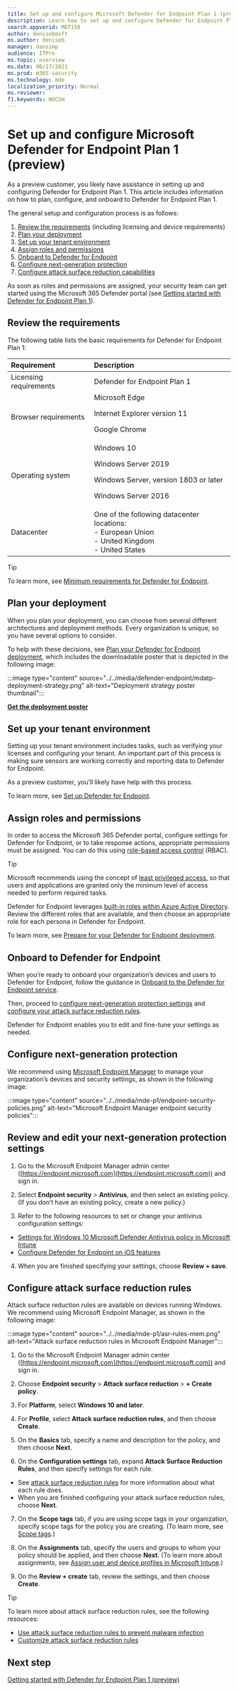 ```yaml
---
title: Set up and configure Microsoft Defender for Endpoint Plan 1 (preview)
description: Learn how to set up and configure Defender for Endpoint Plan 1. Review the requirements, plan your rollout, and set up your environment. 
search.appverid: MET150 
author: denisebmsft
ms.author: deniseb
manager: dansimp 
audience: ITPro
ms.topic: overview
ms.date: 06/17/2021
ms.prod: m365-security
ms.technology: mde
localization_priority: Normal
ms.reviewer: 
f1.keywords: NOCSH
---
```


# Set up and configure Microsoft Defender for Endpoint Plan 1 (preview)

As a preview customer, you likely have assistance in setting up and configuring Defender for Endpoint Plan 1. This article includes information on how to plan, configure, and onboard to Defender for Endpoint Plan 1. 

The general setup and configuration process is as follows:

1. [Review the requirements](#review-the-requirements) (including licensing and device requirements)
2. [Plan your deployment](#plan-your-deployment)
3. [Set up your tenant environment](#set-up-your-tenant-environment)
4. [Assign roles and permissions](#assign-roles-and-permissions)
5. [Onboard to Defender for Endpoint](#onboard-to-defender-for-endpoint)
6. [Configure next-generation protection](#configure-next-generation-protection)
7. [Configure attack surface reduction capabilities](#configure-attack-surface-reduction-rules)
 
As soon as roles and permissions are assigned, your security team can get started using the Microsoft 365 Defender portal (see [Getting started with Defender for Endpoint Plan 1](mde-plan1-getting-started.md)).
 
## Review the requirements

The following table lists the basic requirements for Defender for Endpoint Plan 1:

| Requirement | Description |
|:---|:---|
| Licensing requirements | Defender for Endpoint Plan 1 |
| Browser requirements | Microsoft Edge <p> Internet Explorer version 11 <p> Google Chrome |
| Operating system | Windows 10 <p> Windows Server 2019 <p> Windows Server, version 1803 or later <p> Windows Server 2016 |
| Datacenter | One of the following datacenter locations: <br/>- European Union <br/>- United Kingdom <br/>- United States |

> [!TIP]
> To learn more, see [Minimum requirements for Defender for Endpoint](minimum-requirements.md).

## Plan your deployment

When you plan your deployment, you can choose from several different architectures and deployment methods. Every organization is unique, so you have several options to consider. 

To help with these decisions, see [Plan your Defender for Endpoint deployment](deployment-strategy.md), which includes the downloadable poster that is depicted in the following image: 

:::image type="content" source="../../media/defender-endpoint/mdatp-deployment-strategy.png" alt-text="Deployment strategy poster thumbnail":::

**[Get the deployment poster](https://github.com/MicrosoftDocs/microsoft-365-docs/raw/public/microsoft-365/security/defender-endpoint/downloads/mdatp-deployment-strategy.pdf)**

## Set up your tenant environment

Setting up your tenant environment includes tasks, such as verifying your licenses and configuring your tenant. An important part of this process is making sure sensors are working correctly and reporting data to Defender for Endpoint. 

As a preview customer, you’ll likely have help with this process.

To learn more, see [Set up Defender for Endpoint](production-deployment.md).

## Assign roles and permissions

In order to access the Microsoft 365 Defender portal, configure settings for Defender for Endpoint, or to take response actions, appropriate permissions must be assigned. You can do this using [role-based access control](rbac.md) (RBAC). 

> [!TIP]
> Microsoft recommends using the concept of [least privileged access](/azure/active-directory/develop/secure-least-privileged-access), so that users and applications are granted only the minimum level of access needed to perform required tasks. 

Defender for Endpoint leverages [built-in roles within Azure Active Directory](/azure/active-directory/roles/permissions-reference). Review the different roles that are available, and then choose an appropriate role for each persona in Defender for Endpoint. 

To learn more, see [Prepare for your Defender for Endpoint deployment](prepare-deployment.md).

## Onboard to Defender for Endpoint

When you’re ready to onboard your organization’s devices and users to Defender for Endpoint, follow the guidance in [Onboard to the Defender for Endpoint service](onboarding.md).

Then, proceed to [configure next-generation protection settings](#configure-next-generation-protection) and [configure your attack surface reduction rules](#configure-attack-surface-reduction-rules). 

Defender for Endpoint enables you to edit and fine-tune your settings as needed.

## Configure next-generation protection

We recommend using [Microsoft Endpoint Manager](/mem) to manage your organization’s devices and security settings, as shown in the following image:
 
:::image type="content" source="../../media/mde-p1/endpoint-security-policies.png" alt-text="Microsoft Endpoint Manager endpoint security policies":::

## Review and edit your next-generation protection settings

1.	Go to the Microsoft Endpoint Manager admin center ([https://endpoint.microsoft.com](https://endpoint.microsoft.com)) and sign in.

2.	Select **Endpoint security** > **Antivirus**, and then select an existing policy. (If you don’t have an existing policy, create a new policy.)

3.	Refer to the following resources to set or change your antivirus configuration settings:

   - [Settings for Windows 10 Microsoft Defender Antivirus policy in Microsoft Intune](/mem/intune/protect/antivirus-microsoft-defender-settings-windows)
   - [Configure Defender for Endpoint on iOS features](ios-configure-features.md)

4.	When you are finished specifying your settings, choose **Review + save**.

## Configure attack surface reduction rules

Attack surface reduction rules are available on devices running Windows. We recommend using Microsoft Endpoint Manager, as shown in the following image:

:::image type="content" source="../../media/mde-p1/asr-rules-mem.png" alt-text="Attack surface reduction rules in Microsoft Endpoint Manager":::

1.	Go to the Microsoft Endpoint Manager admin center ([https://endpoint.microsoft.com](https://endpoint.microsoft.com)) and sign in.

2.	Choose **Endpoint security** > **Attack surface reduction** > **+ Create policy**.

3.	For **Platform**, select **Windows 10 and later**.

4.	For **Profile**, select **Attack surface reduction rules**, and then choose **Create**.

5.	On the **Basics** tab, specify a name and description for the policy, and then choose **Next**.

6.	On the **Configuration settings** tab, expand **Attack Surface Reduction Rules**, and then specify settings for each rule.
 
   - See [attack surface reduction rules](attack-surface-reduction.md) for more information about what each rule does.
   - When you are finished configuring your attack surface reduction rules, choose **Next**.

7.	On the **Scope tags** tab, if you are using scope tags in your organization, specify scope tags for the policy you are creating. (To learn more, see [Scope tags](/mem/intune/fundamentals/scope-tags).)

8.	On the **Assignments** tab, specify the users and groups to whom your policy should be applied, and then choose **Next**. (To learn more about assignments, see [Assign user and device profiles in Microsoft Intune](/mem/intune/configuration/device-profile-assign).)

9.	On the **Review + create** tab, review the settings, and then choose **Create**.

> [!TIP]
> To learn more about attack surface reduction rules, see the following resources:
> 
> - [Use attack surface reduction rules to prevent malware infection](attack-surface-reduction.md)
> - [Customize attack surface reduction rules](customize-attack-surface-reduction.md)

## Next step

[Getting started with Defender for Endpoint Plan 1 (preview)](mde-plan1-getting-started.md)